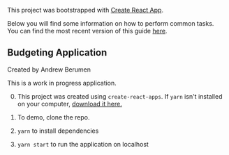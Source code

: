 This project was bootstrapped with [Create React App](https://github.com/facebookincubator/create-react-app).

Below you will find some information on how to perform common tasks.<br>
You can find the most recent version of this guide [here](https://github.com/facebookincubator/create-react-app/blob/master/packages/react-scripts/template/README.md).

## Budgeting Application

Created by Andrew Berumen

This is a work in progress application.

0. This project was created using `create-react-apps`. If `yarn` isn't installed on your computer, [download it here.](https://yarnpkg.com/en/)

1. To demo, clone the repo.

2. `yarn` to install dependencies

3. `yarn start` to run the application on localhost
